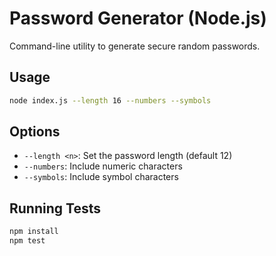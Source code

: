 # Password Generator (Node.js)

Command-line utility to generate secure random passwords.

## Usage

```bash
node index.js --length 16 --numbers --symbols
```

## Options

- `--length <n>`: Set the password length (default 12)
- `--numbers`: Include numeric characters
- `--symbols`: Include symbol characters

## Running Tests

```bash
npm install
npm test
```
